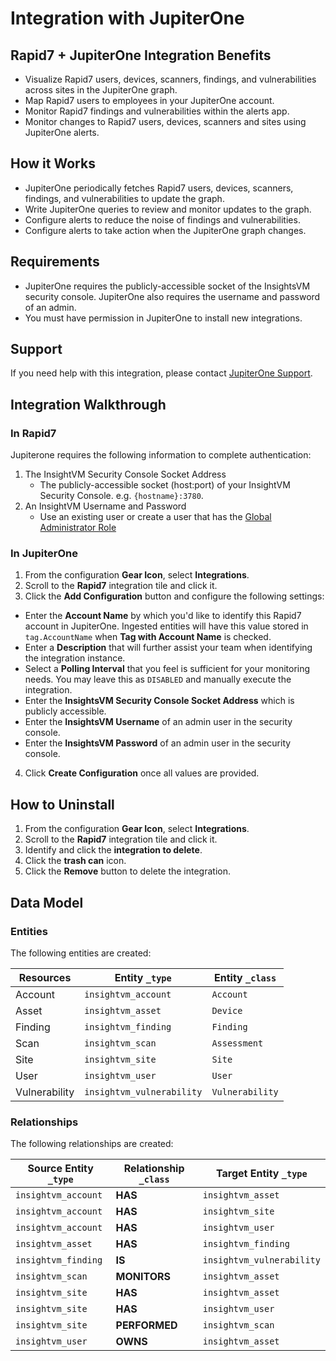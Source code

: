# Integration with JupiterOne

## Rapid7 + JupiterOne Integration Benefits

- Visualize Rapid7 users, devices, scanners, findings, and vulnerabilities
  across sites in the JupiterOne graph.
- Map Rapid7 users to employees in your JupiterOne account.
- Monitor Rapid7 findings and vulnerabilities within the alerts app.
- Monitor changes to Rapid7 users, devices, scanners and sites using JupiterOne
  alerts.

## How it Works

- JupiterOne periodically fetches Rapid7 users, devices, scanners, findings, and
  vulnerabilities to update the graph.
- Write JupiterOne queries to review and monitor updates to the graph.
- Configure alerts to reduce the noise of findings and vulnerabilities.
- Configure alerts to take action when the JupiterOne graph changes.

## Requirements

- JupiterOne requires the publicly-accessible socket of the InsightsVM security
  console. JupiterOne also requires the username and password of an admin.
- You must have permission in JupiterOne to install new integrations.

## Support

If you need help with this integration, please contact
[JupiterOne Support](https://support.jupiterone.io).

## Integration Walkthrough

### In Rapid7

Jupiterone requires the following information to complete authentication:

1. The InsightVM Security Console Socket Address
   - The publicly-accessible socket (host:port) of your InsightVM Security
     Console. e.g. `{hostname}:3780`.
2. An InsightVM Username and Password
   - Use an existing user or create a user that has the
     [Global Administrator Role](https://docs.rapid7.com/insightvm/managing-users-and-authentication/#global-administrator)

### In JupiterOne

1. From the configuration **Gear Icon**, select **Integrations**.
2. Scroll to the **Rapid7** integration tile and click it.
3. Click the **Add Configuration** button and configure the following settings:

- Enter the **Account Name** by which you'd like to identify this Rapid7 account
  in JupiterOne. Ingested entities will have this value stored in
  `tag.AccountName` when **Tag with Account Name** is checked.
- Enter a **Description** that will further assist your team when identifying
  the integration instance.
- Select a **Polling Interval** that you feel is sufficient for your monitoring
  needs. You may leave this as `DISABLED` and manually execute the integration.
- Enter the **InsightsVM Security Console Socket Address** which is publicly
  accessible.
- Enter the **InsightsVM Username** of an admin user in the security console.
- Enter the **InsightsVM Password** of an admin user in the security console.

4. Click **Create Configuration** once all values are provided.

## How to Uninstall

1. From the configuration **Gear Icon**, select **Integrations**.
2. Scroll to the **Rapid7** integration tile and click it.
3. Identify and click the **integration to delete**.
4. Click the **trash can** icon.
5. Click the **Remove** button to delete the integration.

<!-- {J1_DOCUMENTATION_MARKER_START} -->
<!--
********************************************************************************
NOTE: ALL OF THE FOLLOWING DOCUMENTATION IS GENERATED USING THE
"j1-integration document" COMMAND. DO NOT EDIT BY HAND! PLEASE SEE THE DEVELOPER
DOCUMENTATION FOR USAGE INFORMATION:

https://github.com/JupiterOne/sdk/blob/main/docs/integrations/development.md
********************************************************************************
-->

## Data Model

### Entities

The following entities are created:

| Resources     | Entity `_type`            | Entity `_class` |
| ------------- | ------------------------- | --------------- |
| Account       | `insightvm_account`       | `Account`       |
| Asset         | `insightvm_asset`         | `Device`        |
| Finding       | `insightvm_finding`       | `Finding`       |
| Scan          | `insightvm_scan`          | `Assessment`    |
| Site          | `insightvm_site`          | `Site`          |
| User          | `insightvm_user`          | `User`          |
| Vulnerability | `insightvm_vulnerability` | `Vulnerability` |

### Relationships

The following relationships are created:

| Source Entity `_type` | Relationship `_class` | Target Entity `_type`     |
| --------------------- | --------------------- | ------------------------- |
| `insightvm_account`   | **HAS**               | `insightvm_asset`         |
| `insightvm_account`   | **HAS**               | `insightvm_site`          |
| `insightvm_account`   | **HAS**               | `insightvm_user`          |
| `insightvm_asset`     | **HAS**               | `insightvm_finding`       |
| `insightvm_finding`   | **IS**                | `insightvm_vulnerability` |
| `insightvm_scan`      | **MONITORS**          | `insightvm_asset`         |
| `insightvm_site`      | **HAS**               | `insightvm_asset`         |
| `insightvm_site`      | **HAS**               | `insightvm_user`          |
| `insightvm_site`      | **PERFORMED**         | `insightvm_scan`          |
| `insightvm_user`      | **OWNS**              | `insightvm_asset`         |

<!--
********************************************************************************
END OF GENERATED DOCUMENTATION AFTER BELOW MARKER
********************************************************************************
-->
<!-- {J1_DOCUMENTATION_MARKER_END} -->
